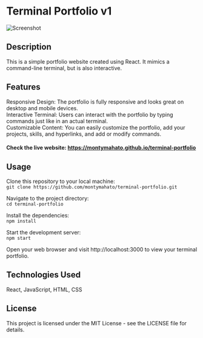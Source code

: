 # Terminal Portfolio v1
![Screenshot](https://i.imgur.com/D5CqzMO.png)

## Description
This is a simple portfolio website created using React. It mimics a command-line terminal, but is also interactive.
## Features
Responsive Design: The portfolio is fully responsive and looks great on desktop and mobile devices.<br>
Interactive Terminal: Users can interact with the portfolio by typing commands just like in an actual terminal.<br>
Customizable Content: You can easily customize the portfolio, add your projects, skills, and hyperlinks, and add or modify commands.

#### Check the live website: https://montymahato.github.io/terminal-portfolio

## Usage
Clone this repository to your local machine:<br>
`git clone https://github.com/montymahato/terminal-portfolio.git`<br>

Navigate to the project directory:<br>
`cd terminal-portfolio`<br>

Install the dependencies:<br>
`npm install`<br>

Start the development server:<br>
`npm start`<br>

Open your web browser and visit http://localhost:3000 to view your terminal portfolio.

## Technologies Used
React, JavaScript, HTML, CSS
## License
This project is licensed under the MIT License - see the LICENSE file for details.
